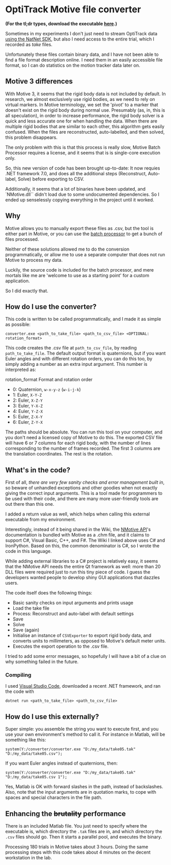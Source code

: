 # OptiTrack Motive file converter

**(For the tl;dr types, download the executable [here](https://github.com/ha5dzs/optitrack-motive-file-converter/releases/tag/2.0).)**

Sometimes in my experiments I don't just need to stream OptiTrack data [using the NatNet SDK](https://optitrack.com/software/natnet-sdk/), but also I need access to the entire trial, which I recorded as *take* files.

Unfortunately these files contain binary data, and I have not been able to find a file format description online. I need them in an easily accessible file format, so I can do statistics on the motion tracker data later on.

## Motive 3 differences

With Motive 3, it seems that the rigid body data is not included by default. In research, we almost exclusively use rigid bodies, as we need to rely on virtual markers. In Motive terminology, we set the 'pivot' to a marker that doesn't exist on the rigid body during normal use. Presumably (as, in, this is all speculation), in order to increase performance, the rigid body solver is a quick and less accurate one for when handling the data. When there are multiple rigid bodies that are similar to each other, this algorithm gets easily confused. When the files are reconstructed, auto-labelled, and then solved, this problem disappears.

The only problem with this is that this process is really slow, Motive Batch Processor requires a license, and it seems that is is single-core execution only.

So, this new version of code has been brought up-to-date: It now requies .NET framework 7.0, and does all the additional steps (Reconstruct, Auto-label, Solve) before exporting to CSV.

Additionally, it seems that a lot of binaries have been updated, and `NMotive.dll`` didn't load due to some undocumented dependencies. So I ended up senselessly copying everything in the project until it worked.

## Why

Motive allows you to manually export these files as .csv, but the tool is either part in Motive, or you can use the [batch processor](https://v23.wiki.optitrack.com/index.php?title=Motive_Batch_Processor) to get a bunch of files processed.

Neither of these solutions allowed me to do the conversion programmatically, or allow me to use a separate computer that does not run Motive to process my data.

Luckily, the source code is included for the batch processor, and mere mortals like me are 'welcome to use as a starting point' for a custom application.

So I did exactly that.

## How do I use the converter?

This code is written to be called programmatically, and I made it as simple as possible:
```
converter.exe <path_to_take_file> <path_to_csv_file> <OPTIONAL: rotation_format>
```

This code creates the .csv file at `path_to_csv_file`, by reading `path_to_take_file`. The default output format is quaternions, but if you want Euler angles and with different rotation orders, you can do this too, by simply adding a number as an extra input argument. This number is interpreted as:

rotation_format  Format and rotation order
 * 0: Quaternion, `w-x-y-z` (`w-i-j-k`)
 * 1: Euler, `X-Y-Z`
 * 2: Euler, `X-Z-Y`
 * 3: Euler, `Y-X-Z`
 * 4: Euler, `Y-Z-X`
 * 5: Euler, `Z-X-Y`
 * 6: Euler, `Z-Y-X`

The paths should be absolute. You can run this tool on your computer, and you don't need a licensed copy of Motive to do this.
The exported CSV file will have 6 or 7 columns for each rigid body, with the number of lines corresponding to the number of frames recorded.
The first 3 columns are the translation coordinates. The rest is the rotation.

## What's in the code?

First of all, *there are very few sanity checks and error management built in*, so beware of unhandled exceptions and other goodies when not exactly giving the correct input arguments. This is a tool made for programmers to be used with their code, and there are many more user-friendly tools are out there than this one.

I added a return value as well, which helps when calling this external executable from my environment.

Interestingly, instead of it being shared in the Wiki, the [NMotive API](https://v22.wiki.optitrack.com/index.php?title=Motive_Batch_Processor#Class_Reference)'s documentation is bundled with Motive as a .chm file, and it claims to support C#, Visual Basic, C++, and F#. The Wiki I linked above uses C# and IronPython. Based on this, the common denominator is C#, so I wrote the code in this language.

While adding external libraries to a C# project is relatively easy, it seems that the NMotive API needs the entire Qt framework as well: more than 20 DLL files were required just to run this tiny piece of code. I guess the developers wanted people to develop shiny GUI applications that dazzles users.

The code itself does the following things:

* Basic sanity checks on input arguments and prints usage
* Load the take file
* Process: Reconstruct and auto-label with default settings
* Save
* Solve
* Save (again)
* Initialise an instance of `CSVExporter` to export rigid body data, and converts units to millimeters, as opposed to Motive's default meter units.
* Executes the export operation to the .csv file.

I tried to add some error messages, so hopefully I will have a bit of a clue on why something failed in the future.

### Compiling

I used [Visual Studio Code](https://code.visualstudio.com/Download), downloaded a recent .NET framework, and ran the code with

```
dotnet run <path_to_take_file> <path_to_csv_file>
```

## How do I use this externally?

Super simple: you assemble the string you want to execute first, and you use your own environment's method to call it.
For instance in Matlab, will be something like this:

```
system(Y:/converter/converter.exe "D:/my_data/take05.tak" "D:/my_data/take05.csv");
```

If you want Euler angles instead of quaternions, then:

```
system(Y:/converter/converter.exe "D:/my_data/take05.tak" "D:/my_data/take05.csv 1");
```

Yes, Matlab is OK with forward slashes in the path, instead of backslashes. Also, note that the input arguments are in quotation marks, to cope with spaces and special characters in the file path.

## Enhancing the ~~brutality~~ performance

There is an included Matlab file. You just need to specify where the executable is, which directory the `.tak` files are in, and which directory the `.csv` files should go. Then it starts a parallel pool, and executes the binary.

Processing 180 trials in Motive takes about 3 hours. Doing the same processing steps with this code takes about 4 minutes on the decent workstation in the lab.